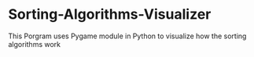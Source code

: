 # Sorting-Algorithms-Visualizer

This Porgram uses Pygame module in Python to visualize how the sorting algorithms work

